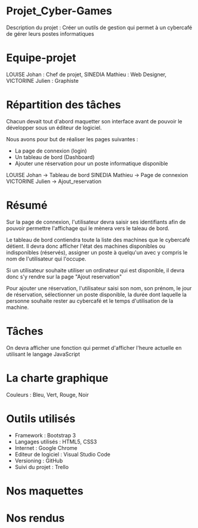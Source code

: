 # Projet_Cyber-Games
Description du projet : Créer un outils de gestion qui permet à un cybercafé de gérer leurs postes informatiques

# Equipe-projet
LOUISE Johan : Chef de projet,
SINEDIA Mathieu : Web Designer,
VICTORINE Julien : Graphiste

# Répartition des tâches
Chacun devait tout d'abord maquetter son interface avant de pouvoir le développer sous un éditeur de logiciel. 

Nous avons pour but de réaliser les pages suivantes : 
- La page de connexion (login)
- Un tableau de bord (Dashboard)
- Ajouter une réservation pour un poste informatique disponible

LOUISE Johan -> Tableau de bord
SINEDIA Mathieu -> Page de connexion
VICTORINE Julien -> Ajout_reservation

# Résumé
Sur la page de connexion, l'utilisateur devra saisir ses identifiants afin de pouvoir permettre l'affichage qui le mènera vers le taleau de bord.

Le tableau de bord contiendra toute la liste des machines que le cybercafé détient. Il devra donc afficher l'état des machines disponibles ou indisponibles (réservés), assigner un poste à quelqu'un avec y compris le nom de l'utilisateur qui l'occupe.

Si un utilisateur souhaite utiliser un ordinateur qui est disponible, il devra donc s'y rendre sur la page "Ajout reservation"

Pour ajouter une réservation, l'utilisateur saisi son nom, son prénom, le jour de réservation, sélectionner un poste disponible, la durée dont laquelle la personne souhaite rester au cybercafé et le temps d'utilisation de la machine.

# Tâches
On devra afficher une fonction qui permet d'afficher l'heure actuelle en utilisant le langage JavaScript

# La charte graphique
Couleurs : Bleu, Vert, Rouge, Noir

# Outils utilisés
- Framework : Bootstrap 3
- Langages utilisés : HTML5, CSS3
- Internet : Google Chrome
- Editeur de logiciel : Visual Studio Code
- Versioning : GitHub
- Suivi du projet : Trello

# Nos maquettes

# Nos rendus


